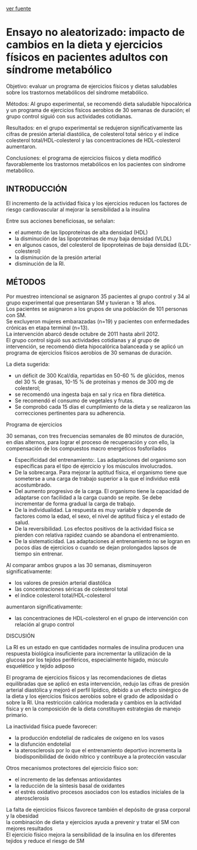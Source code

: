 [ver fuente](/docs/documentacion/Ensayo_no_aleatorizado_impacto_de_cambios_en_la_dieta_y_ejercicios_físicos_en_pacientes_adultos_con_síndrome_metabólico.md)

# Ensayo no aleatorizado: impacto de cambios en la dieta y ejercicios físicos en pacientes adultos con síndrome metabólico

Objetivo: evaluar un programa de ejercicios físicos y dietas saludables sobre los trastornos metabólicos del síndrome metabólico.

Métodos: 
Al grupo experimental, se recomendó dieta saludable hipocalórica y un programa de ejercicios físicos aerobios de 30 semanas de duración; el grupo control siguió con sus actividades cotidianas.

Resultados: en el grupo experimental se redujeron significativamente las cifras de presión arterial diastólica, de colesterol total sérico y el índice colesterol total/HDL-colesterol y las concentraciones de HDL-colesterol aumentaron.

Conclusiones: el programa de ejercicios físicos y dieta modificó favorablemente los trastornos metabólicos en los pacientes con síndrome metabólico.

## INTRODUCCIÓN

El incremento de la actividad física y los ejercicios reducen los factores de riesgo cardiovascular al mejorar la sensibilidad a la insulina

 Entre sus acciones beneficiosas, se señalan:
- el aumento de las lipoproteínas de alta densidad (HDL)
- la disminución de las lipoproteínas de muy baja densidad (VLDL)
- en algunos casos, del colesterol de lipoproteínas de baja densidad (LDL-colesterol)
- la disminución de la presión arterial
- disminución de la RI.


## MÉTODOS

 Por muestreo intencional se asignaron 35 pacientes al grupo control y 34 al grupo experimental que presentaran SM y tuvieran ≥ 18 años.  
 Los pacientes se asignaron a los grupos de una población de 101 personas con SM.  
 Se excluyeron mujeres embarazadas (n=19) y pacientes con enfermedades crónicas en etapa terminal (n=13).  
 La intervención abarcó desde octubre de 2011 hasta abril 2012.  
 El grupo control siguió sus actividades cotidianas y al grupo de intervención, se recomendó dieta hipocalórica balanceada y se aplicó un programa de ejercicios físicos aerobios de 30 semanas de duración.


 La dieta sugerida:
 
 - un déficit de 300 Kcal/día, repartidas en 50-60 % de glúcidos, menos del 30 % de grasas, 10-15 % de proteínas y menos de 300 mg de colesterol;
 - se recomendó una ingesta baja en sal y rica en fibra dietética.
 - Se recomendó el consumo de vegetales y frutas.
 - Se comprobó cada 15 días el cumplimiento de la dieta y se realizaron las correcciones pertinentes para su adherencia.

Programa de ejercicios

30 semanas, con tres frecuencias semanales de 80 minutos de duración, en días alternos, para lograr el proceso de recuperación y con ello, la compensación de los compuestos macro energéticos fosforilados

- Especificidad del entrenamiento:. Las adaptaciones del organismo son específicas para el tipo de ejercicio y los músculos involucrados.
- De la sobrecarga. Para mejorar la aptitud física, el organismo tiene que someterse a una carga de trabajo superior a la que el individuo está acostumbrado.
- Del aumento progresivo de la carga. El organismo tiene la capacidad de adaptarse con facilidad a la carga cuando se repite. Se debe incrementar de forma gradual la carga de trabajo.
- De la individualidad. La respuesta es muy variable y depende de factores como la edad, el sexo, el nivel de aptitud física y el estado de salud.
- De la reversibilidad. Los efectos positivos de la actividad física se pierden con relativa rapidez cuando se abandona el entrenamiento.
- De la sistematicidad. Las adaptaciones al entrenamiento no se logran en pocos días de ejercicios o cuando se dejan prolongados lapsos de tiempo sin entrenar.


Al comparar ambos grupos a las 30 semanas, disminuyeron significativamente:  
- los valores de presión arterial diastólica
- las concentraciones séricas de colesterol total
- el índice colesterol total/HDL-colesterol

aumentaron significativamente:
- las concentraciones de HDL-colesterol en el grupo de intervención con relación al grupo control


DISCUSIÓN

La RI es un estado en que cantidades normales de insulina producen una respuesta biológica insuficiente para incrementar la utilización de la glucosa por los tejidos periféricos, especialmente hígado, músculo esquelético y tejido adiposo

El programa de ejercicios físicos y las recomendaciones de dietas equilibradas que se aplicó en esta intervención, redujo las cifras de presión arterial diastólica y mejoró el perfil lipídico, debido a un efecto sinérgico de la dieta y los ejercicios físicos aerobios sobre el grado de adiposidad o sobre la RI. Una restricción calórica moderada y cambios en la actividad física y en la composición de la dieta constituyen estrategias de manejo primario.

La inactividad física puede favorecer:
- la producción endotelial de radicales de oxígeno en los vasos
- la disfunción endotelial
- la aterosclerosis
por lo que el entrenamiento deportivo incrementa la biodisponibilidad de óxido nítrico y contribuye a la protección vascular 

Otros mecanismos protectores del ejercicio físico son:
- el incremento de las defensas antioxidantes
- la reducción de la síntesis basal de oxidantes
- el estrés oxidativo
procesos asociados con los estadios iniciales de la aterosclerosis

La falta de ejercicios físicos favorece también el depósito de grasa corporal y la obesidad  
la combinación de dieta y ejercicios ayuda a prevenir y tratar el SM con mejores resultados  
El ejercicio físico mejora la sensibilidad de la insulina en los diferentes tejidos y reduce el riesgo de SM  

